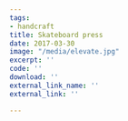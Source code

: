```yaml
---
tags:
- handcraft
title: Skateboard press
date: 2017-03-30
image: "/media/elevate.jpg"
excerpt: ''
code: ''
download: ''
external_link_name: ''
external_link: ''

---
```

